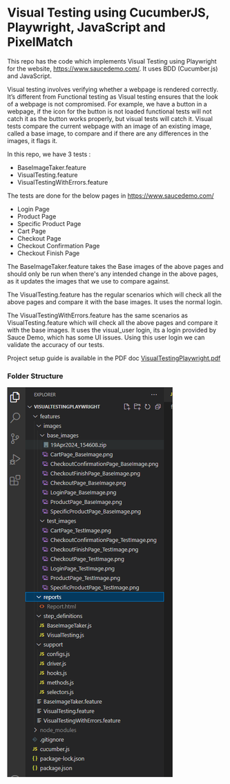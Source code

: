 # Visual Testing using CucumberJS, Playwright, JavaScript and PixelMatch

This repo has the code which implements Visual Testing using Playwright for the website, https://www.saucedemo.com/. It uses BDD (Cucumber.js) and JavaScript. 

Visual testing involves verifying whether a webpage is rendered correctly. It’s different from Functional testing as Visual testing ensures that the look of a webpage is not compromised. For example, we have a button in a webpage, if the icon for the button is not loaded functional tests will not catch it as the button works properly, but visual tests will catch it. 
Visual tests compare the current webpage with an image of an existing image, called a base image, to compare and if there are any differences in the images, it flags it.

In this repo, we have 3 tests : 

* BaseImageTaker.feature
* VisualTesting.feature
* VisualTestingWithErrors.feature

The tests are done for the below pages in https://www.saucedemo.com/

* Login Page
* Product Page
* Specific Product Page
* Cart Page
* Checkout Page
* Checkout Confirmation Page
* Checkout Finish Page

The BaseImageTaker.feature takes the Base images of the above pages and should only be run when there's any intended change in the above pages, as it updates the images that we use to compare against.

The VisualTesting.feature has the regular scenarios which will check all the above pages and compare it with the base images. It uses the normal login.

The VisualTestingWithErrors.feature has the same scenarios as VisualTesting.feature which will check all the above pages and compare it with the base images. It uses the visual_user login, its a login provided by Sauce Demo, which has some UI issues. Using this user login we can validate the accuracy of our tests.

Project setup guide is available in the PDF doc [VisualTestingPlaywright.pdf](VisualTestingPlaywright.pdf)

### **Folder Structure**
![img.png](img.PNG)
